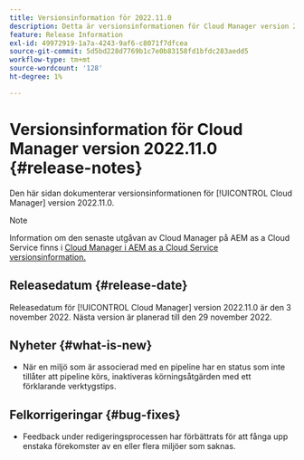 ```yaml
---
title: Versionsinformation för 2022.11.0
description: Detta är versionsinformationen för Cloud Manager version 2022.11.0.
feature: Release Information
exl-id: 49972919-1a7a-4243-9af6-c8071f7dfcea
source-git-commit: 5d5bd228d7769b1c7e0b83158fd1bfdc283aedd5
workflow-type: tm+mt
source-wordcount: '128'
ht-degree: 1%

---
```


# Versionsinformation för Cloud Manager version 2022.11.0 {#release-notes}

Den här sidan dokumenterar versionsinformationen för [!UICONTROL Cloud Manager] version 2022.11.0.

>[!NOTE]
>
>Information om den senaste utgåvan av Cloud Manager på AEM as a Cloud Service finns i [Cloud Manager i AEM as a Cloud Service versionsinformation.](https://experienceleague.adobe.com/docs/experience-manager-cloud-service/content/implementing/using-cloud-manager/release-notes-cloud-manager/release-notes-cm-current.html)

## Releasedatum {#release-date}

Releasedatum för [!UICONTROL Cloud Manager] version 2022.11.0 är den 3 november 2022. Nästa version är planerad till den 29 november 2022.

## Nyheter {#what-is-new}

* När en miljö som är associerad med en pipeline har en status som inte tillåter att pipeline körs, inaktiveras körningsåtgärden med ett förklarande verktygstips.

## Felkorrigeringar {#bug-fixes}

* Feedback under redigeringsprocessen har förbättrats för att fånga upp enstaka förekomster av en eller flera miljöer som saknas.

